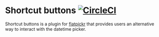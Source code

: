 # Shortcut buttons [![CircleCI](https://circleci.com/gh/jcsmorais/shortcut-buttons-flatpickr/tree/master.svg?style=shield)](https://circleci.com/gh/jcsmorais/shortcut-buttons-flatpickr/tree/master)
Shortcut buttons is a plugin for [flatpickr](https://flatpickr.js.org/) that provides users an alternative way to interact with the datetime picker.
